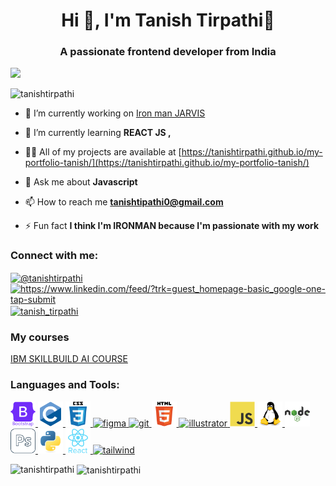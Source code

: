 <h1 align="center">Hi 👋, I'm Tanish Tirpathi💯</h1>
<h3 align="center">A passionate frontend developer from India</h3>
<img width="200px"align+"right" src="https://imgs.search.brave.com/2FwwT551w_ZR9dF1V8_fqTB82SqePkQ0OQrEP497-HA/rs:fit:860:0:0/g:ce/aHR0cHM6Ly9tZWRp/YTEudGVub3IuY29t/L20vNkstTTFBSnBa/dFFBQUFBQy9qYXJ2/aXMuZ2lm.gif">
<p align="left"> <img src="https://komarev.com/ghpvc/?username=tanishtirpathi&label=Profile%20views&color=0e75b6&style=flat" alt="tanishtirpathi" /> </p>

- 🔭 I’m currently working on [Iron man JARVIS](https://github.com/tanishtirpathi/JARVIS)

- 🌱 I’m currently learning **REACT JS ,**

- 👨‍💻 All of my projects are available at [https://tanishtirpathi.github.io/my-portfolio-tanish/](https://tanishtirpathi.github.io/my-portfolio-tanish/)

- 💬 Ask me about **Javascript**

- 📫 How to reach me **tanishtipathi0@gmail.com**

- ⚡ Fun fact **I think I'm IRONMAN because I'm passionate with my work**

<h3 align="left">Connect with me:</h3>
<p align="left">
<a href="https://twitter.com/@tanishtirpathi" target="blank"><img align="center" src="https://raw.githubusercontent.com/rahuldkjain/github-profile-readme-generator/master/src/images/icons/Social/twitter.svg" alt="@tanishtirpathi" height="30" width="40" /></a>
<a href="https://linkedin.com/in/https://www.linkedin.com/feed/?trk=guest_homepage-basic_google-one-tap-submit" target="blank"><img align="center" src="https://raw.githubusercontent.com/rahuldkjain/github-profile-readme-generator/master/src/images/icons/Social/linked-in-alt.svg" alt="https://www.linkedin.com/feed/?trk=guest_homepage-basic_google-one-tap-submit" height="30" width="40" /></a>
<a href="https://instagram.com/tanish_tirpathi" target="blank"><img align="center" src="https://raw.githubusercontent.com/rahuldkjain/github-profile-readme-generator/master/src/images/icons/Social/instagram.svg" alt="tanish_tirpathi" height="30" width="40" /></a>
</p>
<h3 align="left">My courses </h3>
<a href="https://students.yourlearning.ibm.com/activity/PLAN-C3BBF0DA0051" target="blank">IBM SKILLBUILD AI COURSE </a>
<h3 align="left">Languages and Tools:</h3>
<p align="left"> <a href="https://getbootstrap.com" target="_blank" rel="noreferrer"> <img src="https://raw.githubusercontent.com/devicons/devicon/master/icons/bootstrap/bootstrap-plain-wordmark.svg" alt="bootstrap" width="40" height="40"/> </a> <a href="https://www.cprogramming.com/" target="_blank" rel="noreferrer"> <img src="https://raw.githubusercontent.com/devicons/devicon/master/icons/c/c-original.svg" alt="c" width="40" height="40"/> </a> <a href="https://www.w3schools.com/css/" target="_blank" rel="noreferrer"> <img src="https://raw.githubusercontent.com/devicons/devicon/master/icons/css3/css3-original-wordmark.svg" alt="css3" width="40" height="40"/> </a> <a href="https://www.figma.com/" target="_blank" rel="noreferrer"> <img src="https://www.vectorlogo.zone/logos/figma/figma-icon.svg" alt="figma" width="40" height="40"/> </a> <a href="https://git-scm.com/" target="_blank" rel="noreferrer"> <img src="https://www.vectorlogo.zone/logos/git-scm/git-scm-icon.svg" alt="git" width="40" height="40"/> </a> <a href="https://www.w3.org/html/" target="_blank" rel="noreferrer"> <img src="https://raw.githubusercontent.com/devicons/devicon/master/icons/html5/html5-original-wordmark.svg" alt="html5" width="40" height="40"/> </a> <a href="https://www.adobe.com/in/products/illustrator.html" target="_blank" rel="noreferrer"> <img src="https://www.vectorlogo.zone/logos/adobe_illustrator/adobe_illustrator-icon.svg" alt="illustrator" width="40" height="40"/> </a> <a href="https://developer.mozilla.org/en-US/docs/Web/JavaScript" target="_blank" rel="noreferrer"> <img src="https://raw.githubusercontent.com/devicons/devicon/master/icons/javascript/javascript-original.svg" alt="javascript" width="40" height="40"/> </a> <a href="https://www.linux.org/" target="_blank" rel="noreferrer"> <img src="https://raw.githubusercontent.com/devicons/devicon/master/icons/linux/linux-original.svg" alt="linux" width="40" height="40"/> </a> <a href="https://nodejs.org" target="_blank" rel="noreferrer"> <img src="https://raw.githubusercontent.com/devicons/devicon/master/icons/nodejs/nodejs-original-wordmark.svg" alt="nodejs" width="40" height="40"/> </a> <a href="https://www.photoshop.com/en" target="_blank" rel="noreferrer"> <img src="https://raw.githubusercontent.com/devicons/devicon/master/icons/photoshop/photoshop-line.svg" alt="photoshop" width="40" height="40"/> </a> <a href="https://www.python.org" target="_blank" rel="noreferrer"> <img src="https://raw.githubusercontent.com/devicons/devicon/master/icons/python/python-original.svg" alt="python" width="40" height="40"/> </a> <a href="https://reactjs.org/" target="_blank" rel="noreferrer"> <img src="https://raw.githubusercontent.com/devicons/devicon/master/icons/react/react-original-wordmark.svg" alt="react" width="40" height="40"/> </a> <a href="https://tailwindcss.com/" target="_blank" rel="noreferrer"> <img src="https://www.vectorlogo.zone/logos/tailwindcss/tailwindcss-icon.svg" alt="tailwind" width="40" height="40"/> </a> </p>

<p><img align="left" src="https://github-readme-stats.vercel.app/api/top-langs?username=tanishtirpathi&show_icons=true&locale=en&layout=compact" alt="tanishtirpathi" /></p>

<p>&nbsp;<img align="center" src="https://github-readme-stats.vercel.app/api?username=tanishtirpathi&show_icons=true&locale=en" alt="tanishtirpathi" /></p>
